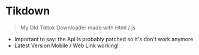 # Tikdown
> My Old Tiktok Downloader made with Html / js
- Important to say: the Api is probably patched so it's don't work anymore
- Latest Version Mobile / Web Link working!
